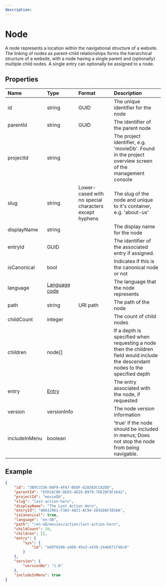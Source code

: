 ```yaml
---
description: 
---
```

# Node

A node represents a location within the navigational structure of a website. The linking of nodes as parent-child relationships forms the hierarchical structure of a website, with a node having a single parent and (optionally) multiple child nodes. A single entry can optionally be assigned to a node.

## Properties

| Name          | Type                              | Format                                                | Description                                                                                                                         |
|:--------------|:----------------------------------|:------------------------------------------------------|:------------------------------------------------------------------------------------------------------------------------------------|
| id            | string                            | GUID                                                  | The unique identifier for the node                                                                                                  |
| parentId      | string                            | GUID                                                  | The identifier of the parent node                                                                                                   |
| projectId     | string                            |                                                       | The project identifier, e.g. 'movieDb'. Found in the project overview screen of the management console                              |
| slug          | string                            | Lower-cased with no special characters except hyphens | The slug of the node and unique to it's container, e.g. 'about-us'                                                                  |
| displayName   | string                            |                                                       | The display name for the node                                                                                                       |
| entryId       | GUID                              |                                                       | The identifier of the associated entry if assigned.                                                                                 |
| isCanonical   | bool                              |                                                       | Indicates if this is the canonical node or not                                                                                      |
| language      | [Language code](/localization.md) |                                                       | The language that the node represents                                                                                               |
| path          | string                            | URI path                                              | The path of the node                                                                                                                |
| childCount    | integer                           |                                                       | The count of child nodes                                                                                                            |
| children      | node[]                            |                                                       | If a depth is specified when requesting a node then the children field would include the descendant nodes to the specified depth    |
| entry         | [Entry](/model/entry.md)          |                                                       | The entry associated with the node, if requested                                                                                    |
| version       | versionInfo                       |                                                       | The node version information                                                                                                        |
| includeInMenu | boolean                           |                                                       | 'true' if the node should be included in menus; Does not stop the node from being navigable. |


## Example

```json
{
    "id": "3B9CCCD6-D0F9-4FA7-BE8F-62A3EDCCA2DD",
    "parentId": "EFD16C0D-DE03-4D29-B979-76E20F9F1642",
    "projectId": "movieDb",
    "slug": "last-action-hero",
    "displayName": "The Last Action Hero",
    "entryId": "48632961-F3A5-4821-AC94-2691DAF3858A",
    "isCanonical": true,
    "language": "en-GB",
    "path": "/en-GB/movies/action/last-action-hero",
    "childCount": 10,
    "children": [],
    "entry": {
        "sys": {
            "id": "e6976206-a488-45e3-a438-244b871f48c0"
        }
    },
    "version": {
        "versionNo": "1.0"
    },
    "includeInMenu": true
}
```